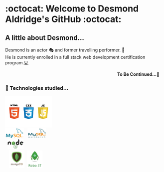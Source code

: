 # :octocat: Welcome to Desmond Aldridge's GitHub :octocat: 

## A little about Desmond...

Desmond is an actor 🎭 and former travelling performer. 🎪 <br>
He is currently enrolled in a full stack web development certification program.💻 
<br>

<marquee><b>To Be Continued...👀<b></marquee>
<br>
  
### 🌱 Technologies studied...

<img src="./logos.jpeg" width="150px"><br><img src="./MySQL-logo.png" width="60px" height="32px">&nbsp;&nbsp;&nbsp;<img src="./mysql-workbench.jpg" width="60px" height="32px"><br>&nbsp;&nbsp;<img src="./node-js-logo.png" width="50px"><br>&nbsp;&nbsp;&nbsp;<img src="./mongodb-logo.png" width="50px">&nbsp;&nbsp;<img src="./Robo-3T-Logo.png" width="50px">






